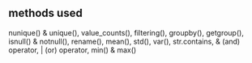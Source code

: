 methods used
- 
nunique() & unique(),
value_counts(),
filtering(),
groupby(),
getgroup(),
isnull() & notnull(),
rename(),
mean(),
std(),
var(),
str.contains,
& (and) operator,
| (or) operator,
min() & max()
